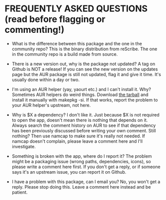 # FREQUENTLY ASKED QUESTIONS (read before flagging or commenting!)

- What is the difference between this package and the one in the community repo?
This is the binary distribution from reScribe. The one in the community repo is a build made from source.

- There is a new version out, why is the package not updated?
A tag on Github is NOT a release! If you can see the new version on the updates page but the AUR package is still not updated, flag it and give it time. It's usually done within a day or two.

- I'm using an AUR helper (yay, yaourt etc.) and I can't install it. Why?
Sometimes AUR helpers do weird things. Download [the tarball](https://aur.archlinux.org/cgit/aur.git/snapshot/rescribe-bin.tar.gz) and install it manually with makepkg -si. If that works, report the problem to your AUR helper's upstream, not here.

- Why is $X a dependency? I don't like it.
Just because $X is not required to open the app, doesn't mean there is nothing that depends on it. Always search the comment history on AUR to see if that dependency has been previously discussed before writing your own comment. Still nothing? Then use namcap to make sure it's really not needed. If namcap doesn't complain, please leave a comment here and I'll investigate.

- Something is broken with the app, where do I report it?
The problem might be a packaging issue (wrong paths, dependencies, icons), so please write a comment here first. If you don't get a reply, or if someone says it's an upstream issue, you can report it on Github.

- I have a problem with this package, can I email you?
No, you won't get a reply. Please stop doing this. Leave a comment here instead and be patient.
